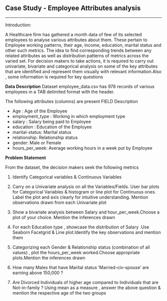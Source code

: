 
## Case Study -  Employee Attributes analysis
---

Introduction: 

A Healthcare firm has gathered a month data of few of its selected employees to analyse various attributes about them. These pertain to Employee working patterns, their age, income, education, marital status and other such metrics. The idea to find corresponding trends between any related attributes as well as distribution patterns of metrics across the varied set.
For decision makers to take actions, it is required to carry out univariate, bivariate and categorical analysis on some of the key attributes that are identified and represent them visually with relevant information.Also , some information is required for key questions

**Data Description**
Dataset employee_data.csv has 978 records of various employees in a TAB delimited format with the header. 

The following attributes (columns) are present
FIELD	Description
* Age	: Age of the Employee
* employment_type :	Working in which employment type
* salary :	Salary being paid to Employee
* education :	Education of the Employee
* marital-status:	Marital status
* relationship:	Relationship status
* gender:	Male or Female
* hours_per_week:	Average working hours in a week put by Employee
 
**Problem Statement**

From the dataset, the decision makers seek the following metrics 

1.	Identify Categorical variables & Continuous Variables

2.	Carry on a Univariate analysis on all the Variables/Fields. User bar plots for Categorical Variables & histogram or line plot for Continuous ones. Label the plot and axis clearly for intuitive understanding. Mention observations drawn from each Univariate plot

3.	Show a bivariate analysis between Salary and hour_per_week.Choose a plot of your choice. Mention the inferences drawn  

4.	For each Education type , showcase the distribution of Salary .Use Seaborn Facetgrid & Line plot.Identify the key observations and mention them

5.	Categorizing each Gender & Relationship status (combination of all values) , plot the hours_per_week worked.Choose appropriate plots.Mention the inferences drawn  

6.	How many Males that have Marital status ‘Married-civ-spouse’ are earning above 150,000 ? 

7.	Are Divorced Individuals of higher age compared to Individuals that are Not-in-family ? Using mean as a measure , answer the above question & mention the respective age of the two groups
